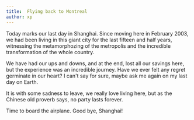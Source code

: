 ```yaml
---
title:  Flying back to Montreal
author: xp
---
```

Today marks our last day in Shanghai. Since moving here in February 2003, we had been living in this giant city for the last fifteen and half years, witnessing the metamorphozing of the metropolis and the incredible transformation of the whole country.

We have had our ups and downs, and at the end, lost all our savings here, but the experience was an incredible journey. Have we ever felt any regret germinate in our heart? I can't say for sure, maybe ask me again on my last day on Earth.

It is with some sadness to leave, we really love living here, but as the Chinese old proverb says, no party lasts forever.

Time to board the airplane. Good bye, Shanghai!

